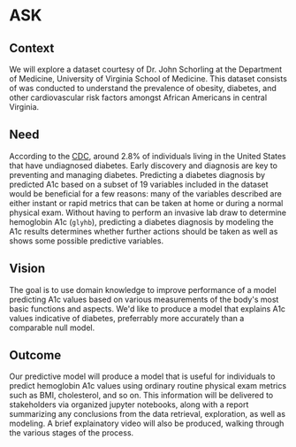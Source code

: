 # ASK

## **Co**ntext

We will explore a dataset courtesy of Dr. John Schorling at the Department of Medicine, University of Virginia School of Medicine. This dataset consists of was conducted to understand the prevalence of obesity, diabetes, and other cardiovascular risk factors amongst African Americans in central Virginia.

## **N**eed

According to the [CDC](https://www.cdc.gov/diabetes/pdfs/data/statistics/national-diabetes-statistics-report.pdf), around 2.8% of individuals living in the United States that have undiagnosed diabetes. Early discovery and diagnosis are key to preventing and managing diabetes. Predicting a diabetes diagnosis by predicted A1c based on a subset of 19 variables included in the dataset would be beneficial for a few reasons: many of the variables described are either instant or rapid metrics that can be taken at home or during a normal physical exam. Without having to perform an invasive lab draw to determine hemoglobin A1c (`glyhb`), predicting a diabetes diagnosis by modeling the A1c results determines whether further actions should be taken as well as shows some possible predictive variables.

## **V**ision

The goal is to use domain knowledge to improve performance of a model predicting A1c values based on various measurements of the body's most basic functions and aspects. We'd like to produce a model that explains A1c values indicative of diabetes, preferrably more accurately than a comparable null model.

## **O**utcome

Our predictive model will produce a model that is useful for individuals to predict hemoglobin A1c values using ordinary routine physical exam metrics such as BMI, cholesterol, and so on. This information will be delivered to stakeholders via organized jupyter notebooks, along with a report summarizing any conclusions from the data retrieval, exploration, as well as modeling. A brief explainatory video will also be produced, walking through the various stages of the process.
